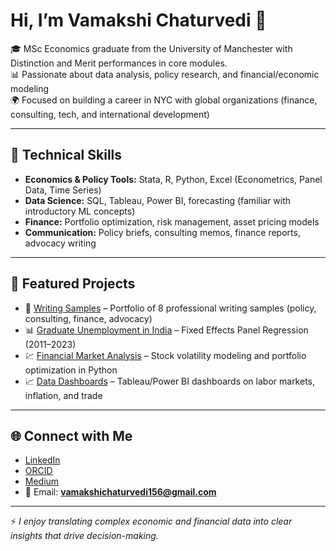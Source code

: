 # Hi, I’m Vamakshi Chaturvedi 👋  

🎓 MSc Economics graduate from the University of Manchester with Distinction and Merit performances in core modules.  
📊 Passionate about data analysis, policy research, and financial/economic modeling  
🌍 Focused on building a career in NYC with global organizations (finance, consulting, tech, and international development)  

---

## 🔧 Technical Skills  
- **Economics & Policy Tools:** Stata, R, Python, Excel (Econometrics, Panel Data, Time Series)  
- **Data Science:** SQL, Tableau, Power BI, forecasting (familiar with introductory ML concepts)  
- **Finance:** Portfolio optimization, risk management, asset pricing models  
- **Communication:** Policy briefs, consulting memos, finance reports, advocacy writing
  
---

## 📂 Featured Projects  
- 📘 [Writing Samples](https://github.com/Vamakshi6402/Writing-Samples) – Portfolio of 8 professional writing samples (policy, consulting, finance, advocacy)  
- 📊 [Graduate Unemployment in India](https://github.com/Vamakshi6402/Economics-Data-Portfolio) – Fixed Effects Panel Regression (2011–2023)  
- 💹 [Financial Market Analysis](https://github.com/Vamakshi6402/Finance-Projects) – Stock volatility modeling and portfolio optimization in Python  
- 📈 [Data Dashboards](https://github.com/Vamakshi6402/Dashboards) – Tableau/Power BI dashboards on labor markets, inflation, and trade  

---

## 🌐 Connect with Me  
- [LinkedIn](https://www.linkedin.com/in/vamakshi-chaturvedi-283827206)  
- [ORCID](https://orcid.org/0009-0003-3307-783X)  
- [Medium](https://medium.com/@vamakshichaturvedi13)  
- 📧 Email: **vamakshichaturvedi156@gmail.com**  

---

⚡ *I enjoy translating complex economic and financial data into clear insights that drive decision-making.*
